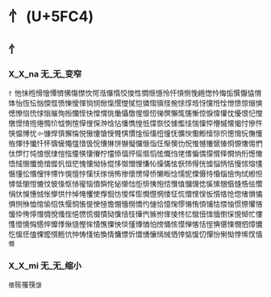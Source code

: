# 忄 (U+5FC4)

## 忄 

### X_X_na 无_无_变窄
`忄`忚怽㮓愲懀憛懠怫慯㦗忺愕湉懪惰恔悛性㦖㥱懚怜忓愩恻悗緪愡忴悔㤧㦏懨恊㥔㤓怡恆忶忷愞恇愤㦡懓惲惝悯惞愾㦒憷㦐恺憐㥮愼怪惋悇惇堩㤉戃㤛恮怈愦惊愵慡愢憭惂㤝㤹慃慛恂搄㦨恎快憆㥜恌慟懾憿惺懔㣼悌慏懶㤴㦥慚悾悷愇懽忱懮恨忋㦪憞憬㥓揯惓憜忦怴惻愃愺㥗㤾浺㤷怗憣懏惶忯惵恢㤊懅懢㤬惴懍㤒懵慽㥾愒忖慘忤悏愠愽忧㣺慷悍慎懈惀悦慠懥愴㥅㦕㥍慣惍恒慉㤱憧怃懭㥚懄䱴㦉悰怾憁愶忨憮㦜恠懌忬懴忏怀懤㦃憴㦈惜忣恱慒惏恲懗懝㦬惬恉忹惭懊忇怳惟憾懩㥴㥭㤯㥳㦋惕㥃忲㦍忊忳悢怋㥆愷惤懛愥悽慻㤖㦭悿愊怦愮慪慆恡慨㤘恅愭惼㥥懞㥠怿㦦恦㤚憽㦑悟惐㥵懺恑愔㥡忛怚恾愧懐怮怺惃恀怓憎悝慊㤈懆慲怰恹㤄㥂恍憈悩怲恄慢怵愹㦎愜懂忪惽㥰怑㦅怍愰憻悙憡㤇㥞悄怖惨懷愣憳㤭懒暅惗懦怩慄慑恃惛惱憸怐恜縆怛㦆怟懰㤌㦇忟怶㥟怄㤸㝭恼憤懙㤞怭㦢㤕怇悱恞怉㤳㦫㥀慖懱㥙慀愫悃㥫㦀悎怯㦧悁忕悞憓㤜怅懜㤨忭悼㤿戄㤦惸恛㤃惾恽憉憪懳惘㥪怔㤺慴悭悮㤆懫恪怆惚㥩愪憰惧㤡恘恤悺愉怊怢愝恫悵惿㤤㥛憺㥊懎憦憍㣿慩恰憶㥌憀愓㤢㥧悑怙愄怞惯憏懼悋愋忰恗懧憯惆悅慅悂悒㦓慌惙憒恸懻㥉忮㦊忾愱㤔愅㥄㤏忆憱忸㤶愐㦠㥒悓㥘忙慺愯憕憢恟㦙悴戂悸愀慥慳恈㥽憔憟怏惔慬慱㥢怕㥬悀㤥慔惮愘恬悜㥏愖悚憫怬慞憹忔慍怌㥺惈懡㥝䱭忼忡㤽㥇㤑愌情慵慓忻懁愑懹㥼悈恓悻惦愎忉憚㤋悧㤼悖悕㣾憘`㦩`

### X_X_mi 无_无_缩小
`蘹`䈐罹筷`墯`